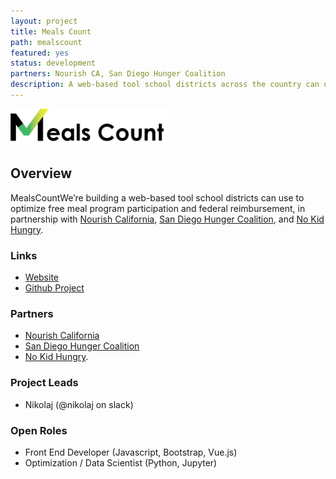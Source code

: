 ```yaml
---
layout: project
title: Meals Count
path: mealscount
featured: yes
status: development
partners: Nourish CA, San Diego Hunger Coalition
description: A web-based tool school districts across the country can use to optimize federal reimbursement from the USDA
---
```


<div class="text-center">
    <img src="/media/images/mealscount_logo.png" width="250px" />
</div>

## Overview

MealsCountWe’re building a web-based tool school districts can use to optimize free meal program participation and federal reimbursement, in partnership with [Nourish California](https://nourishca.org/), [San Diego Hunger Coalition](https://www.sandiegohungercoalition.org/), and [No Kid Hungry](https://www.nokidhungry.org/).

### Links

- [Website](https://www.mealscount.com/)
- [Github Project](https://github.com/opensandiego/mealscount-backend)

### Partners

- [Nourish California](https://nourishca.org/)
- [San Diego Hunger Coalition](https://www.sandiegohungercoalition.org/)
- [No Kid Hungry](https://www.nokidhungry.org/).

### Project Leads

- Nikolaj (@nikolaj on slack)

### Open Roles

- Front End Developer (Javascript, Bootstrap, Vue.js)
- Optimization / Data Scientist (Python, Jupyter)

